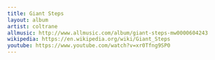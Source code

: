 ```yaml
---
title: Giant Steps
layout: album
artist: coltrane
allmusic: http://www.allmusic.com/album/giant-steps-mw0000604243
wikipedia: https://en.wikipedia.org/wiki/Giant_Steps
youtube: https://www.youtube.com/watch?v=xr0Tfng9SP0
---
```

